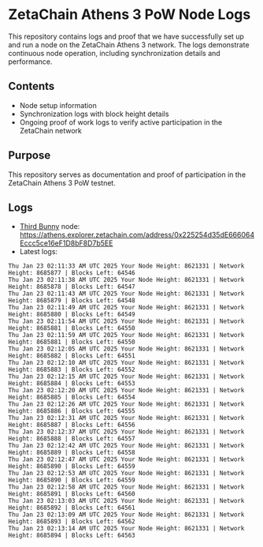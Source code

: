# ZetaChain Athens 3 PoW Node Logs
This repository contains logs and proof that we have successfully set up and run a node on the ZetaChain Athens 3 network. The logs demonstrate continuous node operation, including synchronization details and performance.

## Contents
- Node setup information
- Synchronization logs with block height details
- Ongoing proof of work logs to verify active participation in the ZetaChain network

## Purpose
This repository serves as documentation and proof of participation in the ZetaChain Athens 3 PoW testnet.

## Logs

- [Third Bunny](https://thirdbunny.xyz/) node: https://athens.explorer.zetachain.com/address/0x225254d35dE666064Eccc5ce16eF1D8bF8D7b5EE
- Latest logs:
```
Thu Jan 23 02:11:33 AM UTC 2025 Your Node Height: 8621331 | Network Height: 8685877 | Blocks Left: 64546
Thu Jan 23 02:11:38 AM UTC 2025 Your Node Height: 8621331 | Network Height: 8685878 | Blocks Left: 64547
Thu Jan 23 02:11:43 AM UTC 2025 Your Node Height: 8621331 | Network Height: 8685879 | Blocks Left: 64548
Thu Jan 23 02:11:49 AM UTC 2025 Your Node Height: 8621331 | Network Height: 8685880 | Blocks Left: 64549
Thu Jan 23 02:11:54 AM UTC 2025 Your Node Height: 8621331 | Network Height: 8685881 | Blocks Left: 64550
Thu Jan 23 02:11:59 AM UTC 2025 Your Node Height: 8621331 | Network Height: 8685881 | Blocks Left: 64550
Thu Jan 23 02:12:05 AM UTC 2025 Your Node Height: 8621331 | Network Height: 8685882 | Blocks Left: 64551
Thu Jan 23 02:12:10 AM UTC 2025 Your Node Height: 8621331 | Network Height: 8685883 | Blocks Left: 64552
Thu Jan 23 02:12:15 AM UTC 2025 Your Node Height: 8621331 | Network Height: 8685884 | Blocks Left: 64553
Thu Jan 23 02:12:20 AM UTC 2025 Your Node Height: 8621331 | Network Height: 8685885 | Blocks Left: 64554
Thu Jan 23 02:12:26 AM UTC 2025 Your Node Height: 8621331 | Network Height: 8685886 | Blocks Left: 64555
Thu Jan 23 02:12:31 AM UTC 2025 Your Node Height: 8621331 | Network Height: 8685887 | Blocks Left: 64556
Thu Jan 23 02:12:37 AM UTC 2025 Your Node Height: 8621331 | Network Height: 8685888 | Blocks Left: 64557
Thu Jan 23 02:12:42 AM UTC 2025 Your Node Height: 8621331 | Network Height: 8685889 | Blocks Left: 64558
Thu Jan 23 02:12:47 AM UTC 2025 Your Node Height: 8621331 | Network Height: 8685890 | Blocks Left: 64559
Thu Jan 23 02:12:53 AM UTC 2025 Your Node Height: 8621331 | Network Height: 8685890 | Blocks Left: 64559
Thu Jan 23 02:12:58 AM UTC 2025 Your Node Height: 8621331 | Network Height: 8685891 | Blocks Left: 64560
Thu Jan 23 02:13:03 AM UTC 2025 Your Node Height: 8621331 | Network Height: 8685892 | Blocks Left: 64561
Thu Jan 23 02:13:09 AM UTC 2025 Your Node Height: 8621331 | Network Height: 8685893 | Blocks Left: 64562
Thu Jan 23 02:13:14 AM UTC 2025 Your Node Height: 8621331 | Network Height: 8685894 | Blocks Left: 64563
```

